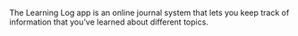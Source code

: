 The Learning Log app is an online journal system that lets you keep track of information that you’ve learned about different topics.

